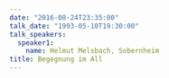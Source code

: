 ```yaml
---
date: "2016-08-24T23:35:00"
talk_date: "1993-05-10T19:30:00"
talk_speakers:
  speaker1:
    name: Helmut Melsbach, Sobernheim
title: Begegnung im All
---
```

